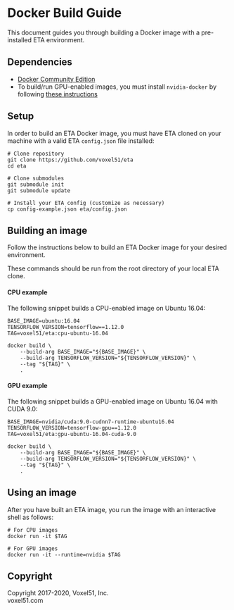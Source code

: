# Docker Build Guide

This document guides you through building a Docker image with a pre-installed
ETA environment.

## Dependencies

-   [Docker Community Edition](https://hub.docker.com/search/?type=edition&offering=community)
-   To build/run GPU-enabled images, you must install `nvidia-docker` by
    following [these instructions](https://github.com/NVIDIA/nvidia-docker)

## Setup

In order to build an ETA Docker image, you must have ETA cloned on your machine
with a valid ETA `config.json` file installed:

```shell
# Clone repository
git clone https://github.com/voxel51/eta
cd eta

# Clone submodules
git submodule init
git submodule update

# Install your ETA config (customize as necessary)
cp config-example.json eta/config.json
```

## Building an image

Follow the instructions below to build an ETA Docker image for your desired
environment.

These commands should be run from the root directory of your local ETA clone.

#### CPU example

The following snippet builds a CPU-enabled image on Ubuntu 16.04:

```shell
BASE_IMAGE=ubuntu:16.04
TENSORFLOW_VERSION=tensorflow==1.12.0
TAG=voxel51/eta:cpu-ubuntu-16.04

docker build \
    --build-arg BASE_IMAGE="${BASE_IMAGE}" \
    --build-arg TENSORFLOW_VERSION="${TENSORFLOW_VERSION}" \
    --tag "${TAG}" \
    .
```

#### GPU example

The following snippet builds a GPU-enabled image on Ubuntu 16.04 with CUDA 9.0:

```shell
BASE_IMAGE=nvidia/cuda:9.0-cudnn7-runtime-ubuntu16.04
TENSORFLOW_VERSION=tensorflow-gpu==1.12.0
TAG=voxel51/eta:gpu-ubuntu-16.04-cuda-9.0

docker build \
    --build-arg BASE_IMAGE="${BASE_IMAGE}" \
    --build-arg TENSORFLOW_VERSION="${TENSORFLOW_VERSION}" \
    --tag "${TAG}" \
    .
```

## Using an image

After you have built an ETA image, you run the image with an interactive shell
as follows:

```shell
# For CPU images
docker run -it $TAG

# For GPU images
docker run -it --runtime=nvidia $TAG
```

## Copyright

Copyright 2017-2020, Voxel51, Inc.<br> voxel51.com

